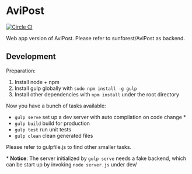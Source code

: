 # AviPost
[![Circle CI](https://circleci.com/gh/yarray/AviPost.web.svg?style=svg)](https://circleci.com/gh/yarray/AviPost.web)

Web app version of AviPost. Please refer to sunforest/AviPost as backend.

## Development

Preparation:

1. Install node + npm
2. Install gulp globally with ``` sudo npm install -g gulp ```
3. Install other dependencies with ``` npm install ``` under the root directory

Now you have a bunch of tasks available:

* ``` gulp serve ``` set up a dev server with auto compilation on code change *
* ``` gulp build ``` build for production
* ``` gulp test ``` run unit tests
* ``` gulp clean ``` clean generated files

Please refer to gulpfile.js to find other smaller tasks.

\* **Notice**: The server initialized by ```gulp serve``` needs a fake backend, which can be start up by invoking ``` node server.js ``` under dev/
